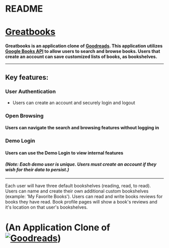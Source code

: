 # README

# [Greatbooks](https://grandbooks.herokuapp.com/#/)
__Greatbooks is an application clone of [Goodreads](https://www.goodreads.com).  This application utilizes [Google Books API](https://books.google.com) to allow users to search and browse books. Users that create an account can save customized lists of books, as bookshelves.__
***
## Key features:
### **User Authentication**
* Users can create an account and securely login and logout
### **Open Browsing**
#### Users can navigate the search and browsing features without logging in
### **Demo Login**
#### Users can use the Demo Login to view internal features
#### *(__Note:__ Each demo user is unique.  Users must create an account if they wish for their data to persist.)*
***
Each user will have three default bookshelves (reading, read, to read). Users can name and create their own additional custom bookshelves (example: 'My Favorite Books').  Users can read and write books reviews for books they have read.  Book profile pages will show a book's reviews and it's location on that user's bookshelves.
# (An Application Clone of [![Goodreads](https://s.gr-assets.com/assets/home/header_logo-8d96d7078a3d63f9f31d92282fd67cf4.png)](https://www.goodreads.com))